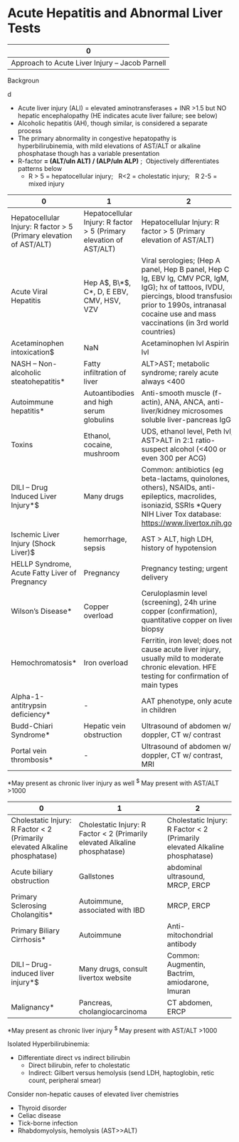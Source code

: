 # Acute Hepatitis and Abnormal Liver Tests
 
| 0                                              |
|------------------------------------------------|
| Approach to Acute Liver Injury – Jacob Parnell |

Backgroun

d

-   Acute liver injury (ALI) = elevated aminotransferases + INR >1.5 but
    NO hepatic encephalopathy
    (HE indicates acute liver failure; see below)
-   Alcoholic hepatitis (AH), though similar, is considered a separate
    process
-   The primary abnormality in congestive hepatopathy is
    hyperbilirubinemia, with mild elevations of AST/ALT or alkaline
    phosphatase though has a variable presentation
-   R-factor
    **= (ALT/uln ALT) / (ALP/uln ALP)** ;  Objectively differentiates
    patterns below
    -   R > 5 = hepatocellular injury;   R\<2 = cholestatic injury;   R
        2-5 = mixed injury

| 0                                                                   | 1                                                                   | 2                                                                                                                                                                                                                          |
|---------------------------------------------------------------------|---------------------------------------------------------------------|----------------------------------------------------------------------------------------------------------------------------------------------------------------------------------------------------------------------------|
| Hepatocellular Injury: R factor \> 5 (Primary elevation of AST/ALT) | Hepatocellular Injury: R factor \> 5 (Primary elevation of AST/ALT) | Hepatocellular Injury: R factor \> 5 (Primary elevation of AST/ALT)                                                                                                                                                        |
| Acute Viral Hepatitis                                               | Hep A$, B\*$, C\*, D, E EBV, CMV, HSV, VZV                          | Viral serologies; (Hep A panel, Hep B panel, Hep C Ig, EBV Ig, CMV PCR, IgM, IgG); hx of tattoos, IVDU, piercings, blood transfusion prior to 1990s, intranasal cocaine use and mass vaccinations (in 3rd world countries) |
| Acetaminophen intoxication$                                         | NaN                                                                 | Acetaminophen lvl Aspirin lvl                                                                                                                                                                                              |
| NASH – Non-alcoholic steatohepatitis\*                              | Fatty infiltration of liver                                         | ALT>AST; metabolic syndrome; rarely acute always \<400                                                                                                                                                                     |
| Autoimmune hepatitis\*                                              | Autoantibodies and high serum globulins                             | Anti-smooth muscle (f-actin), ANA, ANCA, anti-liver/kidney microsomes soluble liver-pancreas IgG                                                                                                                           |
| Toxins                                                              | Ethanol, cocaine, mushroom                                          | UDS, ethanol level, Peth lvl, AST>ALT in 2:1 ratio- suspect alcohol (\<400 or even 300 per ACG)                                                                                                                            |
| DILI – Drug Induced Liver Injury\*$                                 | Many drugs                                                          | Common: antibiotics (eg beta-lactams, quinolones, others), NSAIDs, anti-epileptics, macrolides, isoniazid, SSRIs \*Query NIH Liver Tox database: https://www.livertox.nih.gov                                              |
| Ischemic Liver Injury (Shock Liver)$                                | hemorrhage, sepsis                                                  | AST \> ALT, high LDH, history of hypotension                                                                                                                                                                               |
| HELLP Syndrome, Acute Fatty Liver of Pregnancy                      | Pregnancy                                                           | Pregnancy testing; urgent delivery                                                                                                                                                                                         |
| Wilson’s Disease\*                                                  | Copper overload                                                     | Ceruloplasmin level (screening), 24h urine copper (confirmation), quantitative copper on liver biopsy                                                                                                                      |
| Hemochromatosis\*                                                   | Iron overload                                                       | Ferritin, iron level; does not cause acute liver injury, usually mild to moderate chronic elevation. HFE testing for confirmation of main types                                                                            |
| Alpha-1-antitrypsin deficiency\*                                    | \-                                                                  | AAT phenotype, only acute in children                                                                                                                                                                                      |
| Budd-Chiari Syndrome\*                                              | Hepatic vein obstruction                                            | Ultrasound of abdomen w/ doppler, CT w/ contrast                                                                                                                                                                           |
| Portal vein thrombosis\*                                            | \-                                                                  | Ultrasound of abdomen w/ doppler, CT w/ contrast, MRI                                                                                                                                                                      |

\*May present as chronic liver injury as well <sup>$</sup> May present
with AST/ALT \>1000

| 0                                                                           | 1                                                                           | 2                                                                           |
|-----------------------------------------------------------------------------|-----------------------------------------------------------------------------|-----------------------------------------------------------------------------|
| Cholestatic Injury: R Factor \< 2 (Primarily elevated Alkaline phosphatase) | Cholestatic Injury: R Factor \< 2 (Primarily elevated Alkaline phosphatase) | Cholestatic Injury: R Factor \< 2 (Primarily elevated Alkaline phosphatase) |
| Acute biliary obstruction                                                   | Gallstones                                                                  | abdominal ultrasound, MRCP, ERCP                                            |
| Primary Sclerosing Cholangitis\*                                            | Autoimmune, associated with IBD                                             | MRCP, ERCP                                                                  |
| Primary Biliary Cirrhosis\*                                                 | Autoimmune                                                                  | Anti-mitochondrial antibody                                                 |
| DILI – Drug-induced liver injury\*$                                         | Many drugs, consult livertox website                                        | Common: Augmentin, Bactrim, amiodarone, Imuran                              |
| Malignancy\*                                                                | Pancreas, cholangiocarcinoma                                                | CT abdomen, ERCP                                                            |

\*May present as chronic liver injury <sup>$</sup> May present with
AST/ALT \>1000

Isolated Hyperbilirubinemia:

-   Differentiate direct vs indirect bilirubin
    -   Direct bilirubin, refer to cholestatic
    -   Indirect: Gilbert versus hemolysis (send LDH, haptoglobin, retic
        count, peripheral smear)

Consider non-hepatic causes of elevated liver chemistries

-   Thyroid disorder
-   Celiac disease
-   Tick-borne infection
-   Rhabdomyolysis, hemolysis (AST>\>ALT)
